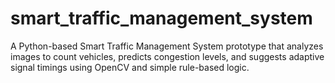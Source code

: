 # smart_traffic_management_system
A Python-based Smart Traffic Management System prototype that analyzes images to count vehicles, predicts congestion levels, and suggests adaptive signal timings using OpenCV and simple rule-based logic.
